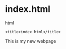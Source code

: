 # index.html
 html <!doctype html>
<html lang="en-US">
  <head>
    <meta charset="utf-8" />
    <meta name= "JohnnyRay" content="width=device-width" />

    
    <title>index html</title>
  </head>
  <body>
  This is my new webpage 
  </img  "C:\Users\mrpre\OneDrive\Pictures\MeganTheeStallionForbesCover-780x1000.jpg">



  </body>
</html>
